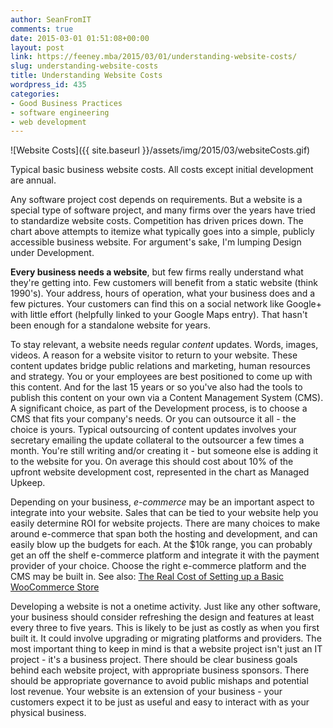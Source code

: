 ```yaml
---
author: SeanFromIT
comments: true
date: 2015-03-01 01:51:08+00:00
layout: post
link: https://feeney.mba/2015/03/01/understanding-website-costs/
slug: understanding-website-costs
title: Understanding Website Costs
wordpress_id: 435
categories:
- Good Business Practices
- software engineering
- web development
---
```


![Website Costs]({{ site.baseurl }}/assets/img/2015/03/websiteCosts.gif)

Typical basic business website costs. All costs except initial development are annual.

Any software project cost depends on requirements. But a website is a special type of software project, and many firms over the years have tried to standardize website costs. Competition has driven prices down. The chart above attempts to itemize what typically goes into a simple, publicly accessible business website. For argument's sake, I'm lumping Design under Development.

**Every business needs a website**, but few firms really understand what they're getting into. Few customers will benefit from a static website (think 1990's). Your address, hours of operation, what your business does and a few pictures. Your customers can find this on a social network like Google+ with little effort (helpfully linked to your Google Maps entry). That hasn't been enough for a standalone website for years.

To stay relevant, a website needs regular _content_ updates. Words, images, videos. A reason for a website visitor to return to your website. These content updates bridge public relations and marketing, human resources and strategy. You or your employees are best positioned to come up with this content. And for the last 15 years or so you've also had the tools to publish this content on your own via a Content Management System (CMS). A significant choice, as part of the Development process, is to choose a CMS that fits your company's needs. Or you can outsource it all - the choice is yours. Typical outsourcing of content updates involves your secretary emailing the update collateral to the outsourcer a few times a month. You're still writing and/or creating it - but someone else is adding it to the website for you. On average this should cost about 10% of the upfront website development cost, represented in the chart as Managed Upkeep.

Depending on your business, _e-commerce_ may be an important aspect to integrate into your website. Sales that can be tied to your website help you easily determine ROI for website projects. There are many choices to make around e-commerce that span both the hosting and development, and can easily blow up the budgets for each. At the $10k range, you can probably get an off the shelf e-commerce platform and integrate it with the payment provider of your choice. Choose the right e-commerce platform and the CMS may be built in. See also: [The Real Cost of Setting up a Basic WooCommerce Store](http://www.wpmayor.com/real-cost-setting-woocommerce-store/)

Developing a website is not a onetime activity. Just like any other software, your business should consider refreshing the design and features at least every three to five years. This is likely to be just as costly as when you first built it. It could involve upgrading or migrating platforms and providers. The most important thing to keep in mind is that a website project isn't just an IT project - it's a business project. There should be clear business goals behind each website project, with appropriate business sponsors. There should be appropriate governance to avoid public mishaps and potential lost revenue. Your website is an extension of your business - your customers expect it to be just as useful and easy to interact with as your physical business.
